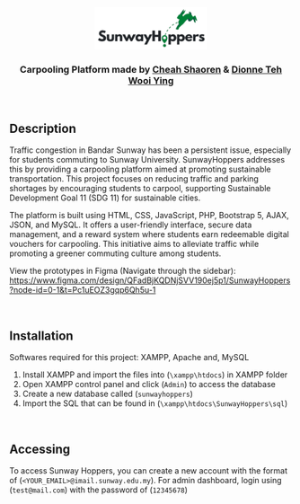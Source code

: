 <br>

<div align="center">
  <img src="images/logo/nav.png" style="width:200px;" alt="Logo">


<h3 align="center">Carpooling Platform made by <a href="https://github.com/ShaorenCheah">Cheah Shaoren</a> & <a href="https://github.com/dionnieteh">Dionne Teh Wooi Ying</a></h3>
</div>

<br>

## Description

Traffic congestion in Bandar Sunway has been a persistent issue, especially for students commuting to Sunway University. SunwayHoppers addresses this by providing a carpooling platform aimed at promoting sustainable transportation. This project focuses on reducing traffic and parking shortages by encouraging students to carpool, supporting Sustainable Development Goal 11 (SDG 11) for sustainable cities.

The platform is built using HTML, CSS, JavaScript, PHP, Bootstrap 5, AJAX, JSON, and MySQL. It offers a user-friendly interface, secure data management, and a reward system where students earn redeemable digital vouchers for carpooling. This initiative aims to alleviate traffic while promoting a greener commuting culture among students.

View the prototypes in Figma (Navigate through the sidebar): https://www.figma.com/design/QFadBjKQDNjSVV190ej5p1/SunwayHoppers?node-id=0-1&t=Pc1uEOZ3gqp6Qh5u-1 

<br>

## Installation

Softwares required for this project: XAMPP, Apache and, MySQL

1. Install XAMPP and import the files into (`\xampp\htdocs`) in XAMPP folder
2. Open XAMPP control panel and click (`Admin`) to access the database
3. Create a new database called (`sunwayhoppers`)
4. Import the SQL that can be found in (`\xampp\htdocs\SunwayHoppers\sql`)

<br>


## Accessing

To access Sunway Hoppers, you can create a new account with the format of (`<YOUR_EMAIL>@imail.sunway.edu.my`).
For admin dashboard, login using (`test@mail.com`) with the password of (`12345678`)